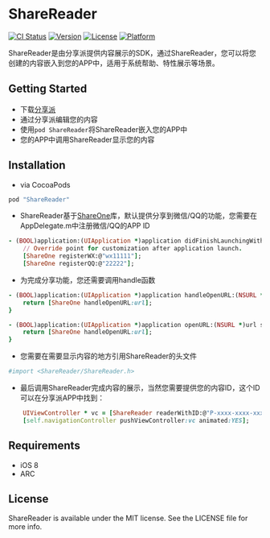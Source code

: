 # ShareReader

[![CI Status](http://img.shields.io/travis/snaill/ShareReader.svg?style=flat)](https://travis-ci.org/snaill/ShareReader)
[![Version](https://img.shields.io/cocoapods/v/ShareReader.svg?style=flat)](http://cocoapods.org/pods/ShareReader)
[![License](https://img.shields.io/cocoapods/l/ShareReader.svg?style=flat)](http://cocoapods.org/pods/ShareReader)
[![Platform](https://img.shields.io/cocoapods/p/ShareReader.svg?style=flat)](http://cocoapods.org/pods/ShareReader)

ShareReader是由分享派提供内容展示的SDK，通过ShareReader，您可以将您创建的内容嵌入到您的APP中，适用于系统帮助、特性展示等场景。

## Getting Started
* 下载[分享派](https://itunes.apple.com/cn/app/fen-xiang-pai/id997062404?l=zh&ls=1&mt=8)
* 通过分享派编辑您的内容
* 使用`pod ShareReader`将ShareReader嵌入您的APP中
* 您的APP中调用ShareReader显示您的内容

## Installation

* via CocoaPods

```ruby
pod "ShareReader"
```

* ShareReader基于[ShareOne](https://github.com/snaill/ShareOne)库，默认提供分享到微信/QQ的功能，您需要在AppDelegate.m中注册微信/QQ的APP ID

```ruby
- (BOOL)application:(UIApplication *)application didFinishLaunchingWithOptions:(NSDictionary *)launchOptions {
    // Override point for customization after application launch.
    [ShareOne registerWX:@"wx11111"];
    [ShareOne registerQQ:@"22222"];
```
* 为完成分享功能，您还需要调用handle函数

```ruby
- (BOOL)application:(UIApplication *)application handleOpenURL:(NSURL *)url {
    return [ShareOne handleOpenURL:url];
}

- (BOOL)application:(UIApplication *)application openURL:(NSURL *)url sourceApplication:(NSString *)sourceApplication annotation:(id)annotation {
    return [ShareOne handleOpenURL:url];
}
```
* 您需要在需要显示内容的地方引用ShareReader的头文件

```ruby
#import <ShareReader/ShareReader.h>
```

* 最后调用ShareReader完成内容的展示，当然您需要提供您的内容ID，这个ID可以在分享派APP中找到：

```ruby
	UIViewController * vc = [ShareReader readerWithID:@"P-xxxx-xxxx-xxxx-xxxx-xxxxxxx"];
	[self.navigationController pushViewController:vc animated:YES];
```

## Requirements
* iOS 8
* ARC

## License

ShareReader is available under the MIT license. See the LICENSE file for more info.

